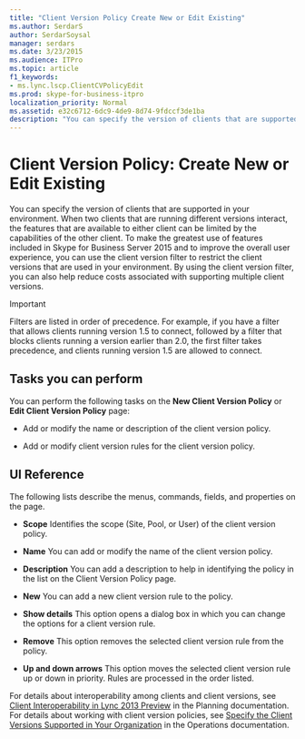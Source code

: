 ```yaml
---
title: "Client Version Policy Create New or Edit Existing"
ms.author: SerdarS
author: SerdarSoysal
manager: serdars
ms.date: 3/23/2015
ms.audience: ITPro
ms.topic: article
f1_keywords:
- ms.lync.lscp.ClientCVPolicyEdit
ms.prod: skype-for-business-itpro
localization_priority: Normal
ms.assetid: e32c6712-6dc9-4de9-8d74-9fdccf3de1ba
description: "You can specify the version of clients that are supported in your environment. When two clients that are running different versions interact, the features that are available to either client can be limited by the capabilities of the other client. To make the greatest use of features included in Skype for Business Server 2015 and to improve the overall user experience, you can use the client version filter to restrict the client versions that are used in your environment. By using the client version filter, you can also help reduce costs associated with supporting multiple client versions."
---
```


# Client Version Policy: Create New or Edit Existing
 
You can specify the version of clients that are supported in your environment. When two clients that are running different versions interact, the features that are available to either client can be limited by the capabilities of the other client. To make the greatest use of features included in Skype for Business Server 2015 and to improve the overall user experience, you can use the client version filter to restrict the client versions that are used in your environment. By using the client version filter, you can also help reduce costs associated with supporting multiple client versions.
  
> [!IMPORTANT]
> Filters are listed in order of precedence. For example, if you have a filter that allows clients running version 1.5 to connect, followed by a filter that blocks clients running a version earlier than 2.0, the first filter takes precedence, and clients running version 1.5 are allowed to connect. 
  
## Tasks you can perform

You can perform the following tasks on the **New Client Version Policy** or **Edit Client Version Policy** page:
  
- Add or modify the name or description of the client version policy.
    
- Add or modify client version rules for the client version policy.
    
## UI Reference

The following lists describe the menus, commands, fields, and properties on the page.
  
- **Scope** Identifies the scope (Site, Pool, or User) of the client version policy.
    
- **Name** You can add or modify the name of the client version policy.
    
- **Description** You can add a description to help in identifying the policy in the list on the Client Version Policy page.
    
- **New** You can add a new client version rule to the policy.
    
- **Show details** This option opens a dialog box in which you can change the options for a client version rule.
    
- **Remove** This option removes the selected client version rule from the policy.
    
- **Up and down arrows** This option moves the selected client version rule up or down in priority. Rules are processed in the order listed.
    
For details about interoperability among clients and client versions, see [Client Interoperability in Lync 2013 Preview](http://technet.microsoft.com/library/0f126571-91a2-45d5-855c-1e4ddb45fc04.aspx) in the Planning documentation. For details about working with client version policies, see [Specify the Client Versions Supported in Your Organization](http://technet.microsoft.com/library/d256a581-9a48-4d1a-82cc-2e1f520d7d2e.aspx) in the Operations documentation.

